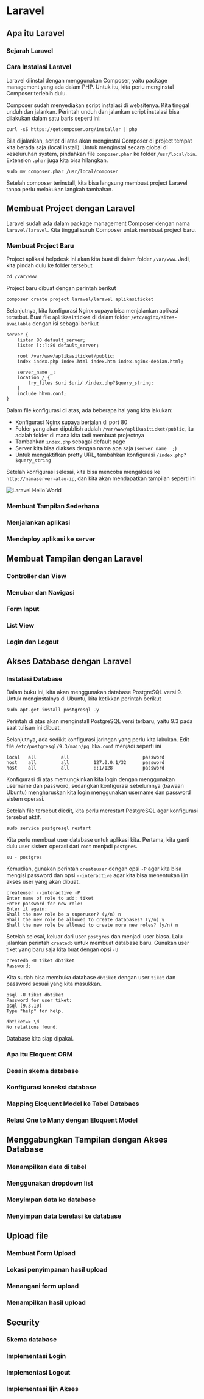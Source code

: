 # Laravel #

## Apa itu Laravel ##

### Sejarah Laravel ###

### Cara Instalasi Laravel ###

Laravel diinstal dengan menggunakan Composer, yaitu package management yang ada dalam PHP. Untuk itu, kita perlu menginstal Composer terlebih dulu.

Composer sudah menyediakan script instalasi di websitenya. Kita tinggal unduh dan jalankan. Perintah unduh dan jalankan script instalasi bisa dilakukan dalam satu baris seperti ini:

```
curl -sS https://getcomposer.org/installer | php
```

Bila dijalankan, script di atas akan menginstal Composer di project tempat kita berada saja (local install). Untuk menginstal secara global di keseluruhan system, pindahkan file `composer.phar` ke folder `/usr/local/bin`. Extension `.phar` juga kita bisa hilangkan.

```
sudo mv composer.phar /usr/local/composer
```

Setelah composer terinstall, kita bisa langsung membuat project Laravel tanpa perlu melakukan langkah tambahan.


## Membuat Project dengan Laravel ##

Laravel sudah ada dalam package management Composer dengan nama `laravel/laravel`. Kita tinggal suruh Composer untuk membuat project baru.

### Membuat Project Baru ###

Project aplikasi helpdesk ini akan kita buat di dalam folder `/var/www`. Jadi, kita pindah dulu ke folder tersebut

```
cd /var/www
```

Project baru dibuat dengan perintah berikut

```
composer create project laravel/laravel aplikasiticket
```


Selanjutnya, kita konfigurasi Nginx supaya bisa menjalankan aplikasi tersebut. Buat file `aplikasiticket` di dalam folder `/etc/nginx/sites-available` dengan isi sebagai berikut

```
server {
	listen 80 default_server;
	listen [::]:80 default_server;

	root /var/www/aplikasiticket/public;
	index index.php index.html index.htm index.nginx-debian.html;

	server_name _;
	location / {
		try_files $uri $uri/ /index.php?$query_string;
	}
	include hhvm.conf;
}
```

Dalam file konfigurasi di atas, ada beberapa hal yang kita lakukan:

* Konfigurasi Nginx supaya berjalan di port 80
* Folder yang akan dipublish adalah `/var/www/aplikasiticket/public`, itu adalah folder di mana kita tadi membuat projectnya
* Tambahkan `index.php` sebagai default page
* Server kita bisa diakses dengan nama apa saja (`server_name _;`)
* Untuk mengaktifkan pretty URL, tambahkan konfigurasi `/index.php?$query_string`

Setelah konfigurasi selesai, kita bisa mencoba mengakses ke `http://namaserver-atau-ip`, dan kita akan mendapatkan tampilan seperti ini

![Laravel Hello World](img/laravel/laravel-install-success.png)


### Membuat Tampilan Sederhana ###

### Menjalankan aplikasi ###

### Mendeploy aplikasi ke server ###

## Membuat Tampilan dengan Laravel ##

### Controller dan View ###

### Menubar dan Navigasi ###

### Form Input ###

### List View ###

### Login dan Logout ###

## Akses Database dengan Laravel ##


### Instalasi Database ###

Dalam buku ini, kita akan menggunakan database PostgreSQL versi 9. Untuk menginstalnya di Ubuntu, kita ketikkan perintah berikut

```
sudo apt-get install postgresql -y
```

Perintah di atas akan menginstall PostgreSQL versi terbaru, yaitu 9.3 pada saat tulisan ini dibuat.

Selanjutnya, ada sedikit konfigurasi jaringan yang perlu kita lakukan. Edit file `/etc/postgresql/9.3/main/pg_hba.conf` menjadi seperti ini

```
local   all         all                           password
host    all         all         127.0.0.1/32      password
host    all         all         ::1/128           password
```

Konfigurasi di atas memungkinkan kita login dengan menggunakan username dan password, sedangkan konfigurasi sebelumnya (bawaan Ubuntu) mengharuskan kita login menggunakan username dan password sistem operasi.

Setelah file tersebut diedit, kita perlu merestart PostgreSQL agar konfigurasi tersebut aktif.

```
sudo service postgresql restart 
```

Kita perlu membuat user database untuk aplikasi kita. Pertama, kita ganti dulu user sistem operasi dari `root` menjadi `postgres`.

```
su - postgres
```

Kemudian, gunakan perintah `createuser` dengan opsi `-P` agar kita bisa mengisi password dan opsi `--interactive` agar kita bisa menentukan ijin akses user yang akan dibuat.

```
createuser --interactive -P
Enter name of role to add: tiket
Enter password for new role:
Enter it again:
Shall the new role be a superuser? (y/n) n
Shall the new role be allowed to create databases? (y/n) y
Shall the new role be allowed to create more new roles? (y/n) n 
```

Setelah selesai, keluar dari user `postgres` dan menjadi user biasa. Lalu jalankan perintah `createdb` untuk membuat database baru. Gunakan user tiket yang baru saja kita buat dengan opsi `-U`

```
createdb -U tiket dbtiket
Password:
```

Kita sudah bisa membuka database `dbtiket` dengan user `tiket` dan password sesuai yang kita masukkan.

```
psql -U tiket dbtiket
Password for user tiket: 
psql (9.3.10)
Type "help" for help.

dbtiket=> \d
No relations found.
```

Database kita siap dipakai.

### Apa itu Eloquent ORM ###

### Desain skema database ###

### Konfigurasi koneksi database ###

### Mapping Eloquent Model ke Tabel Databaes ###

### Relasi One to Many dengan Eloquent Model ###

## Menggabungkan Tampilan dengan Akses Database ##

### Menampilkan data di tabel ###

### Menggunakan dropdown list ###

### Menyimpan data ke database ###

### Menyimpan data berelasi ke database

## Upload file ##

### Membuat Form Upload ###

### Lokasi penyimpanan hasil upload ###

### Menangani form upload ###

### Menampilkan hasil upload ###

## Security ##

### Skema database ###

### Implementasi Login ###

### Implementasi Logout ###

### Implementasi Ijin Akses ###



